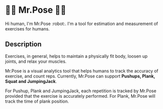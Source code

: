 # :weight_lifting_man: Mr.Pose :weight_lifting_woman:

<p>
Hi human,
I'm Mr.Pose :robot:. I'm a tool for estimation and measurement of exercises for humans.
</p>

## Description

Exercises, in general, helps to maintain a physically fit body, loosen up joints, and relax your muscles.

Mr.Pose is a visual analytics tool that helps humans to track the accuracy of exercise, and count reps. Currently, Mr.Pose can support **Pushups, Plank, Squat and JumpingJack**.

For Pushup, Plank and JumpingJack, each repetition is tracked by Mr.Pose provided that the exercise is accurately performed.
For Plank, Mr.Pose will track the time of plank position.

